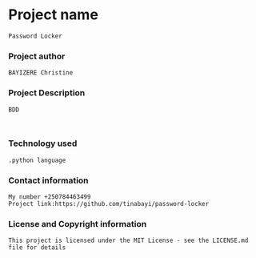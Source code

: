 # Project name
~~~
Password Locker
~~~
### Project author
~~~
BAYIZERE Christine
~~~
### Project Description
~~~
BDD



~~~
### Technology used
~~~
.python language
~~~
### Contact information
~~~
My number +250784463499
Project link:https://github.com/tinabayi/password-locker
~~~
### License and Copyright information
~~~
This project is licensed under the MIT License - see the LICENSE.md file for details
